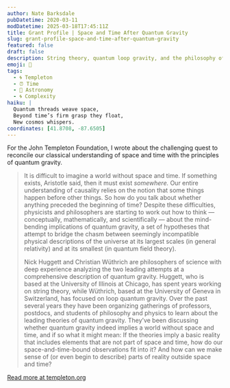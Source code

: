 ```yaml
---
author: Nate Barksdale
pubDatetime: 2020-03-11
modDatetime: 2025-03-18T17:45:11Z
title: Grant Profile | Space and Time After Quantum Gravity
slug: grant-profile-space-and-time-after-quantum-gravity
featured: false
draft: false
description: String theory, quantum loop gravity, and the philosophy of describing the indescribable
emoji: 🌌
tags:
  - 🌀 Templeton
  - ⏰ Time
  - 🌌 Astronomy
  - 🌀 Complexity
haiku: |
  Quantum threads weave space,  
  Beyond time’s firm grasp they float,  
  New cosmos whispers.
coordinates: [41.8708, -87.6505]
---
```


For the John Templeton Foundation, I wrote about the challenging quest to reconcile our classical understanding of space and time with the principles of quantum gravity.

> It is difficult to imagine a world without space and time. If something exists, Aristotle said, then it must exist _somewhere._ Our entire understanding of causality relies on the notion that some things happen before other things. So how do you talk about whether anything preceded the beginning of time? Despite these difficulties, physicists and philosophers are starting to work out how to think — conceptually, mathematically, and scientifically — about the mind-bending implications of quantum gravity, a set of hypotheses that attempt to bridge the chasm between seemingly incompatible physical descriptions of the universe at its largest scales (in general relativity) and at its smallest (in quantum field theory).
>
> Nick Huggett and Christian Wüthrich are philosophers of science with deep experience analyzing the two leading attempts at a comprehensive description of quantum gravity. Huggett, who is based at the University of Illinois at Chicago, has spent years working on string theory, while Wüthrich, based at the University of Geneva in Switzerland, has focused on loop quantum gravity. Over the past several years they have been organizing gatherings of professors, postdocs, and students of philosophy and physics to learn about the leading theories of quantum gravity. They’ve been discussing whether quantum gravity indeed implies a world without space and time, and if so what it might mean: If the theories imply a basic reality that includes elements that are not part of space and time, how do our space-and-time-bound observations fit into it? And how can we make sense of (or even begin to describe) parts of reality outside space and time?

[Read more at templeton.org](https://www.templeton.org/grant/space-and-time-after-quantum-gravity-2)
